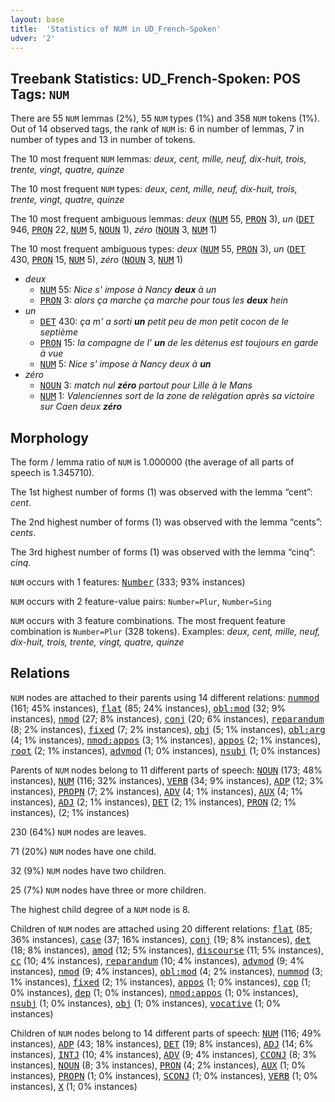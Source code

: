 ```yaml
---
layout: base
title:  'Statistics of NUM in UD_French-Spoken'
udver: '2'
---
```


## Treebank Statistics: UD_French-Spoken: POS Tags: `NUM`

There are 55 `NUM` lemmas (2%), 55 `NUM` types (1%) and 358 `NUM` tokens (1%).
Out of 14 observed tags, the rank of `NUM` is: 6 in number of lemmas, 7 in number of types and 13 in number of tokens.

The 10 most frequent `NUM` lemmas: <em>deux, cent, mille, neuf, dix-huit, trois, trente, vingt, quatre, quinze</em>

The 10 most frequent `NUM` types:  <em>deux, cent, mille, neuf, dix-huit, trois, trente, vingt, quatre, quinze</em>

The 10 most frequent ambiguous lemmas: <em>deux</em> (<tt><a href="fr_spoken-pos-NUM.html">NUM</a></tt> 55, <tt><a href="fr_spoken-pos-PRON.html">PRON</a></tt> 3), <em>un</em> (<tt><a href="fr_spoken-pos-DET.html">DET</a></tt> 946, <tt><a href="fr_spoken-pos-PRON.html">PRON</a></tt> 22, <tt><a href="fr_spoken-pos-NUM.html">NUM</a></tt> 5, <tt><a href="fr_spoken-pos-NOUN.html">NOUN</a></tt> 1), <em>zéro</em> (<tt><a href="fr_spoken-pos-NOUN.html">NOUN</a></tt> 3, <tt><a href="fr_spoken-pos-NUM.html">NUM</a></tt> 1)

The 10 most frequent ambiguous types:  <em>deux</em> (<tt><a href="fr_spoken-pos-NUM.html">NUM</a></tt> 55, <tt><a href="fr_spoken-pos-PRON.html">PRON</a></tt> 3), <em>un</em> (<tt><a href="fr_spoken-pos-DET.html">DET</a></tt> 430, <tt><a href="fr_spoken-pos-PRON.html">PRON</a></tt> 15, <tt><a href="fr_spoken-pos-NUM.html">NUM</a></tt> 5), <em>zéro</em> (<tt><a href="fr_spoken-pos-NOUN.html">NOUN</a></tt> 3, <tt><a href="fr_spoken-pos-NUM.html">NUM</a></tt> 1)


* <em>deux</em>
  * <tt><a href="fr_spoken-pos-NUM.html">NUM</a></tt> 55: <em>Nice s' impose à Nancy <b>deux</b> à un</em>
  * <tt><a href="fr_spoken-pos-PRON.html">PRON</a></tt> 3: <em>alors ça marche ça marche pour tous les <b>deux</b> hein</em>
* <em>un</em>
  * <tt><a href="fr_spoken-pos-DET.html">DET</a></tt> 430: <em>ça m' a sorti <b>un</b> petit peu de mon petit cocon de le septième</em>
  * <tt><a href="fr_spoken-pos-PRON.html">PRON</a></tt> 15: <em>la compagne de l' <b>un</b> de les détenus est toujours en garde à vue</em>
  * <tt><a href="fr_spoken-pos-NUM.html">NUM</a></tt> 5: <em>Nice s' impose à Nancy deux à <b>un</b></em>
* <em>zéro</em>
  * <tt><a href="fr_spoken-pos-NOUN.html">NOUN</a></tt> 3: <em>match nul <b>zéro</b> partout pour Lille à le Mans</em>
  * <tt><a href="fr_spoken-pos-NUM.html">NUM</a></tt> 1: <em>Valenciennes sort de la zone de relégation après sa victoire sur Caen deux <b>zéro</b></em>

## Morphology

The form / lemma ratio of `NUM` is 1.000000 (the average of all parts of speech is 1.345710).

The 1st highest number of forms (1) was observed with the lemma “cent”: <em>cent</em>.

The 2nd highest number of forms (1) was observed with the lemma “cents”: <em>cents</em>.

The 3rd highest number of forms (1) was observed with the lemma “cinq”: <em>cinq</em>.

`NUM` occurs with 1 features: <tt><a href="fr_spoken-feat-Number.html">Number</a></tt> (333; 93% instances)

`NUM` occurs with 2 feature-value pairs: `Number=Plur`, `Number=Sing`

`NUM` occurs with 3 feature combinations.
The most frequent feature combination is `Number=Plur` (328 tokens).
Examples: <em>deux, cent, mille, neuf, dix-huit, trois, trente, vingt, quatre, quinze</em>


## Relations

`NUM` nodes are attached to their parents using 14 different relations: <tt><a href="fr_spoken-dep-nummod.html">nummod</a></tt> (161; 45% instances), <tt><a href="fr_spoken-dep-flat.html">flat</a></tt> (85; 24% instances), <tt><a href="fr_spoken-dep-obl-mod.html">obl:mod</a></tt> (32; 9% instances), <tt><a href="fr_spoken-dep-nmod.html">nmod</a></tt> (27; 8% instances), <tt><a href="fr_spoken-dep-conj.html">conj</a></tt> (20; 6% instances), <tt><a href="fr_spoken-dep-reparandum.html">reparandum</a></tt> (8; 2% instances), <tt><a href="fr_spoken-dep-fixed.html">fixed</a></tt> (7; 2% instances), <tt><a href="fr_spoken-dep-obj.html">obj</a></tt> (5; 1% instances), <tt><a href="fr_spoken-dep-obl-arg.html">obl:arg</a></tt> (4; 1% instances), <tt><a href="fr_spoken-dep-nmod-appos.html">nmod:appos</a></tt> (3; 1% instances), <tt><a href="fr_spoken-dep-appos.html">appos</a></tt> (2; 1% instances), <tt><a href="fr_spoken-dep-root.html">root</a></tt> (2; 1% instances), <tt><a href="fr_spoken-dep-advmod.html">advmod</a></tt> (1; 0% instances), <tt><a href="fr_spoken-dep-nsubj.html">nsubj</a></tt> (1; 0% instances)

Parents of `NUM` nodes belong to 11 different parts of speech: <tt><a href="fr_spoken-pos-NOUN.html">NOUN</a></tt> (173; 48% instances), <tt><a href="fr_spoken-pos-NUM.html">NUM</a></tt> (116; 32% instances), <tt><a href="fr_spoken-pos-VERB.html">VERB</a></tt> (34; 9% instances), <tt><a href="fr_spoken-pos-ADP.html">ADP</a></tt> (12; 3% instances), <tt><a href="fr_spoken-pos-PROPN.html">PROPN</a></tt> (7; 2% instances), <tt><a href="fr_spoken-pos-ADV.html">ADV</a></tt> (4; 1% instances), <tt><a href="fr_spoken-pos-AUX.html">AUX</a></tt> (4; 1% instances), <tt><a href="fr_spoken-pos-ADJ.html">ADJ</a></tt> (2; 1% instances), <tt><a href="fr_spoken-pos-DET.html">DET</a></tt> (2; 1% instances), <tt><a href="fr_spoken-pos-PRON.html">PRON</a></tt> (2; 1% instances),  (2; 1% instances)

230 (64%) `NUM` nodes are leaves.

71 (20%) `NUM` nodes have one child.

32 (9%) `NUM` nodes have two children.

25 (7%) `NUM` nodes have three or more children.

The highest child degree of a `NUM` node is 8.

Children of `NUM` nodes are attached using 20 different relations: <tt><a href="fr_spoken-dep-flat.html">flat</a></tt> (85; 36% instances), <tt><a href="fr_spoken-dep-case.html">case</a></tt> (37; 16% instances), <tt><a href="fr_spoken-dep-conj.html">conj</a></tt> (19; 8% instances), <tt><a href="fr_spoken-dep-det.html">det</a></tt> (18; 8% instances), <tt><a href="fr_spoken-dep-amod.html">amod</a></tt> (12; 5% instances), <tt><a href="fr_spoken-dep-discourse.html">discourse</a></tt> (11; 5% instances), <tt><a href="fr_spoken-dep-cc.html">cc</a></tt> (10; 4% instances), <tt><a href="fr_spoken-dep-reparandum.html">reparandum</a></tt> (10; 4% instances), <tt><a href="fr_spoken-dep-advmod.html">advmod</a></tt> (9; 4% instances), <tt><a href="fr_spoken-dep-nmod.html">nmod</a></tt> (9; 4% instances), <tt><a href="fr_spoken-dep-obl-mod.html">obl:mod</a></tt> (4; 2% instances), <tt><a href="fr_spoken-dep-nummod.html">nummod</a></tt> (3; 1% instances), <tt><a href="fr_spoken-dep-fixed.html">fixed</a></tt> (2; 1% instances), <tt><a href="fr_spoken-dep-appos.html">appos</a></tt> (1; 0% instances), <tt><a href="fr_spoken-dep-cop.html">cop</a></tt> (1; 0% instances), <tt><a href="fr_spoken-dep-dep.html">dep</a></tt> (1; 0% instances), <tt><a href="fr_spoken-dep-nmod-appos.html">nmod:appos</a></tt> (1; 0% instances), <tt><a href="fr_spoken-dep-nsubj.html">nsubj</a></tt> (1; 0% instances), <tt><a href="fr_spoken-dep-obj.html">obj</a></tt> (1; 0% instances), <tt><a href="fr_spoken-dep-vocative.html">vocative</a></tt> (1; 0% instances)

Children of `NUM` nodes belong to 14 different parts of speech: <tt><a href="fr_spoken-pos-NUM.html">NUM</a></tt> (116; 49% instances), <tt><a href="fr_spoken-pos-ADP.html">ADP</a></tt> (43; 18% instances), <tt><a href="fr_spoken-pos-DET.html">DET</a></tt> (19; 8% instances), <tt><a href="fr_spoken-pos-ADJ.html">ADJ</a></tt> (14; 6% instances), <tt><a href="fr_spoken-pos-INTJ.html">INTJ</a></tt> (10; 4% instances), <tt><a href="fr_spoken-pos-ADV.html">ADV</a></tt> (9; 4% instances), <tt><a href="fr_spoken-pos-CCONJ.html">CCONJ</a></tt> (8; 3% instances), <tt><a href="fr_spoken-pos-NOUN.html">NOUN</a></tt> (8; 3% instances), <tt><a href="fr_spoken-pos-PRON.html">PRON</a></tt> (4; 2% instances), <tt><a href="fr_spoken-pos-AUX.html">AUX</a></tt> (1; 0% instances), <tt><a href="fr_spoken-pos-PROPN.html">PROPN</a></tt> (1; 0% instances), <tt><a href="fr_spoken-pos-SCONJ.html">SCONJ</a></tt> (1; 0% instances), <tt><a href="fr_spoken-pos-VERB.html">VERB</a></tt> (1; 0% instances), <tt><a href="fr_spoken-pos-X.html">X</a></tt> (1; 0% instances)

